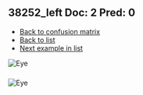 ## 38252_left Doc: 2 Pred: 0
- [Back to confusion matrix](https://github.com/juliandewit/kaggle_retinopathy/blob/master/matrix.md)
- [Back to list](https://github.com/juliandewit/kaggle_retinopathy/blob/master/lists/20/list.md)
- [Next example in list](https://github.com/juliandewit/kaggle_retinopathy/blob/master/lists/20/38/38408_left.md)

![Eye](https://retinopaty.blob.core.windows.net/size1024/38252_left_2.jpeg)

### 

![Eye]()
